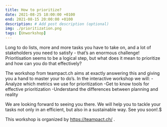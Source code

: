 ```yaml
---
title: How to prioritize?
date: 2021-08-25 18:00:00 +0100
end: 2021-08-15 20:00:00 +0100
description: # Add post description (optional)
img: ./prioritization.png
tags: [Unworkshop]
---
```


Long to do lists, more and more tasks you have to take on, and a lot of stakeholders you need to satisfy - that’s an enormous challenge! Prioritisation seems to be a logical step, but what does it mean to prioritize and how can you do that effectively?

The workshop from teampact.ch aims at exactly answering this and giving you a hand to master your to do’s. In the interactive workshop we will: -Analyze which metrics we use for prioritization -Get to know tools for effective prioritization -Understand the differences between planning and reality

We are looking forward to seeing you there. We will help you to tackle your tasks not only in an efficient, but also in a sustainable way. See you soon!.$

This workshop is organized by https://teampact.ch/ .


